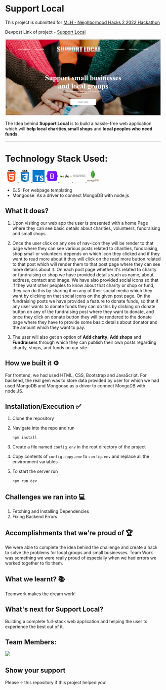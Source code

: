 # Support Local

This project is submitted for [MLH - Neighborhood Hacks 2 2022 Hackathon](https://neighborhood-hacks-2.devpost.com/)

Devpost Link of project - [Support Local](https://devpost.com/software/support-local-i2uz6b)




[![Support Local](public/images/site/support.png)](https://youtu.be/MtL7ERfRdGw)






The Idea behind **Support Local** is to build a hassle-free web application which will **help local charities**,**small shops** and **local peoples who need funds**.

---

# Technology Stack Used:
<a href="#" target="_blank" rel="noreferrer"> <img src="https://raw.githubusercontent.com/devicons/devicon/master/icons/html5/html5-original-wordmark.svg" alt="html5" width="40" height="40"/> </a>
<a href="#" target="_blank" rel="noreferrer"> <img src="https://raw.githubusercontent.com/devicons/devicon/master/icons/css3/css3-original-wordmark.svg" alt="css3" width="40" height="40"/> </a>
<a href="#" target="_blank" rel="noreferrer"> <img src="https://raw.githubusercontent.com/devicons/devicon/master/icons/typescript/typescript-original.svg" alt="css3" width="40" height="40"/> </a>
<a href="#" target="_blank" rel="noreferrer"> <img src="https://raw.githubusercontent.com/devicons/devicon/master/icons/bootstrap/bootstrap-original.svg" alt="css3" width="40" height="40"/> </a>
<a href="#" target="_blank" rel="noreferrer"> <img src="https://raw.githubusercontent.com/devicons/devicon/master/icons/nodejs/nodejs-original-wordmark.svg" alt="css3" width="40" height="40"/> </a>
<a href="#" target="_blank" rel="noreferrer"> <img src="https://raw.githubusercontent.com/devicons/devicon/master/icons/express/express-original-wordmark.svg" alt="css3" width="40" height="40"/> </a>
<a href="#" target="_blank" rel="noreferrer"> <img src="https://raw.githubusercontent.com/devicons/devicon/master/icons/mongodb/mongodb-original-wordmark.svg" alt="css3" width="40" height="40"/> </a>

- EJS: For webpage templating
- Mongoose: As a driver to connect MongoDB with node.js

## What it does?

1. Upon visiting our web app the user is presented with a home Page where they can see basic details about charities, volunteers, fundraising and small shops.

2. Once the user click on any one of nav-icon they will be render to that page where they can see various posts related to charities, fundraising, shop small or volunteers depends on which icon they clicked and if they want to read more about it they will click on the read more button related to that post which will render them to that post page where they can see more  details about it.
On each post page whether it's related to charity or fundraising or shop we have provided details such as name, about, address, contact and image.
We have also provided social icons so that if they want other peoples to know about that charity or shop or fund, they can do this by sharing it on any of their social media which they want by clicking on that social icons on the given post page.
On the fundraising posts we have provided a feature to donate funds, so that if any user wants to donate funds they can do this by clicking on donate button on any of the fundraising post where they want to donate, and once they click on donate button they will be rendered to the donate page where they have to provide some basic details about donator and the amount which they want to pay.

3. The user will also get an option of **Add charity**, **Add shops** and **Fundraisers** through which they can publish their own posts regarding charity, shops, and funds on our site.

## How we built it ⚙️

For frontend, we had used HTML, CSS, Bootstrap and JavaScript. For backend, the real gem was to store data provided by user for which we had used MongoDB and Mongoose as a driver to connect MongoDB with node.JS. 

## Installation/Execution ✅

1. Clone the repository
2. Navigate into the repo and run

   ```
   npm install
   ```

3. Create a file named `config.env` in the root directory of the project
4. Copy contents of `config.copy.env` to `config.env` and replace all the environment variables
5. To start the server run
   ```
   npm run dev
   ```

## Challenges we ran into 💻
1. Fetching and Installing Dependencies 
2. Fixing Backend Errors

## Accomplishments that we're proud of 🏆

We were able to complete the idea behind the challenge and create a hack to solve the problems for local groups and small businesses. Team Work was something we were really proud of especially when we had errors we worked together to fix them.

## What we learnt? 📚

Teamwork makes the dream work!

## What's next for Support Local?

Building a complete full-stack web application and helping the user to experience the best out of it.

## Team Members:
<a href="https://github.com/coder12git/Support-Local/graphs/contributors">
  <img src="https://contrib.rocks/image?repo=coder12git/Support-Local"/>
</a>

## Show your support

Please ⭐️ this repository if this project helped you!


